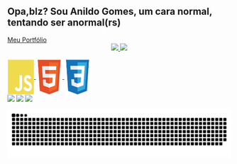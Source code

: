 ## Opa,blz? Sou Anildo Gomes, um cara normal, tentando ser anormal(rs)

<div> 
  <a href="https://anildogomes.github.io"> Meu Portfólio</a>
 
 
</div>

<div align="center">
  <a href="https://github.com/anildogomes">
  <img height="150em" src="https://github-readme-stats.vercel.app/api?username=anildogomes&show_icons=true&theme=dark&include_all_commits=true&count_private=true"/>
  <img height="150em" src="https://github-readme-stats.vercel.app/api/top-langs/?username=anildogomes&layout=compact&langs_count=7&theme=dark"/>
</div>
  <div style="display: inline_block"><br>
  <img align="center" alt="Rafa-Js" height="80" width="60" src="https://raw.githubusercontent.com/devicons/devicon/master/icons/javascript/javascript-plain.svg">
  <img align="center" alt="Rafa-HTML" height="80" width="60" src="https://raw.githubusercontent.com/devicons/devicon/master/icons/html5/html5-original.svg">
  <img align="center" alt="Rafa-CSS" height="80" width="60" src="https://raw.githubusercontent.com/devicons/devicon/master/icons/css3/css3-original.svg">
</div>
  
  
  <div> 
  <a href="https://www.instagram.com/anildosgomes/" target="_blank"><img src="https://img.shields.io/badge/-Instagram-%23E4405F?style=for-the-badge&logo=instagram&logoColor=white" target="_blank"></a>
  <a href="https://www.linkedin.com/in/anildo/" target="_blank"><img src="https://img.shields.io/badge/-LinkedIn-%230077B5?style=for-the-badge&logo=linkedin&logoColor=white" target="_blank"></a> 
  <a href="https://twitter.com/anildo" target="_blank"><img src="https://img.shields.io/badge/Twitter-1DA1F2?style=for-the-badge&logo=twitter&logoColor=white target="_blank"></a>
 
  ![Snake animation](https://github.com/anildogomes/anildogomes/blob/output/github-contribution-grid-snake.svg)
 
</div>
